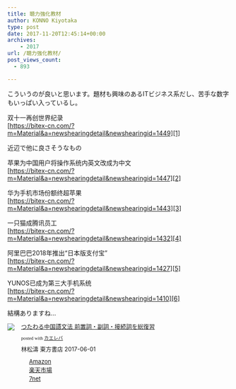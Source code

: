 ```yaml
---
title: 聴力強化教材
author: KONNO Kiyotaka
type: post
date: 2017-11-20T12:45:14+00:00
archives:
    - 2017
url: /聴力強化教材/
post_views_count:
  - 893

---
```

こういうのが良いと思います。題材も興味のあるITビジネス系だし、苦手な数字もいっぱい入っているし。

双十一再创世界纪录  
[https://bitex-cn.com/?m=Material&a=newshearingdetail&newshearingid=1449][1]



近辺で他に良さそうなもの



苹果为中国用户将操作系统内英文改成为中文  
[https://bitex-cn.com/?m=Material&a=newshearingdetail&newshearingid=1447][2]

华为手机市场份额终超苹果  
[https://bitex-cn.com/?m=Material&a=newshearingdetail&newshearingid=1443][3]

一只猫成腾讯员工  
[https://bitex-cn.com/?m=Material&a=newshearingdetail&newshearingid=1432][4]

阿里巴巴2018年推出“日本版支付宝”  
[https://bitex-cn.com/?m=Material&a=newshearingdetail&newshearingid=1427][5]

YUNOS已成为第三大手机系统  
[https://bitex-cn.com/?m=Material&a=newshearingdetail&newshearingid=1410][6]



結構ありますね…

<div class="kaerebalink-box" style="text-align: left; overflow: hidden; padding-bottom: 20px; font-size: small;">
  <div class="kaerebalink-image" style="margin: 0px 15px 10px 0px; float: left;">
    <a href="http://www.amazon.co.jp/exec/obidos/ASIN/4497217094/konnokiyotaka-22/" target="_blank" rel="nofollow"><img style="border: currentcolor; border-image: none;" src="https://i0.wp.com/images-fe.ssl-images-amazon.com/images/I/51R8OPsrOpL._SL160_.jpg?ssl=1" data-recalc-dims="1" /></a>
  </div>
  
  <div class="kaerebalink-info" style="line-height: 120%; overflow: hidden;">
    <div class="kaerebalink-name" style="line-height: 120%; margin-bottom: 10px;">
      <a href="http://www.amazon.co.jp/exec/obidos/ASIN/4497217094/konnokiyotaka-22/" target="_blank" rel="nofollow">つたわる中国語文法 前置詞・副詞・接続詞を総復習</a></p>
      <div class="kaerebalink-powered-date" style="line-height: 120%; font-family: verdana; font-size: 8pt; margin-top: 5px;">
        posted with <a href="http://kaereba.com" target="_blank" rel="nofollow">カエレバ</a>
      </div>
    </div>
    <div class="kaerebalink-detail" style="margin-bottom: 5px;">
      林松濤 東方書店 2017-06-01
    </div>
    <div class="kaerebalink-link1" style="margin-top: 10px;">
      <div class="shoplinkamazon" style="background: url(&quot;//img.yomereba.com/simple1.gif&quot;) no-repeat 0px 0px; padding: 2px 0px 2px 18px; margin-right: 5px; white-space: nowrap;">
        <a href="http://www.amazon.co.jp/gp/search?keywords=%E3%81%A4%E3%81%9F%E3%82%8F%E3%82%8B%E4%B8%AD%E5%9B%BD%E8%AA%9E%E6%96%87%E6%B3%95%20%E5%89%8D%E7%BD%AE%E8%A9%9E%E3%83%BB%E5%89%AF%E8%A9%9E%E3%83%BB%E6%8E%A5%E7%B6%9A%E8%A9%9E%E3%82%92%E7%B7%8F%E5%BE%A9%E7%BF%92&__mk_ja_JP=%E3%82%AB%E3%82%BF%E3%82%AB%E3%83%8A&tag=konnokiyotaka-22" target="_blank" rel="nofollow">Amazon</a>
      </div>
      <div class="shoplinkrakuten" style="background: url(&quot;//img.yomereba.com/simple1.gif&quot;) no-repeat 0px 0px; padding: 2px 0px 2px 18px; margin-right: 5px; white-space: nowrap;">
        <a href="https://hb.afl.rakuten.co.jp/hgc/06d13246.10ebaa62.06d13247.1eb85ca0/?pc=http%3A%2F%2Fsearch.rakuten.co.jp%2Fsearch%2Fmall%2F%25E3%2581%25A4%25E3%2581%259F%25E3%2582%258F%25E3%2582%258B%25E4%25B8%25AD%25E5%259B%25BD%25E8%25AA%259E%25E6%2596%2587%25E6%25B3%2595%2520%25E5%2589%258D%25E7%25BD%25AE%25E8%25A9%259E%25E3%2583%25BB%25E5%2589%25AF%25E8%25A9%259E%25E3%2583%25BB%25E6%258E%25A5%25E7%25B6%259A%25E8%25A9%259E%25E3%2582%2592%25E7%25B7%258F%25E5%25BE%25A9%25E7%25BF%2592%2F-%2Ff.1-p.1-s.1-sf.0-st.A-v.2%3Fx%3D0%26scid%3Daf_ich_link_urltxt%26m%3Dhttp%3A%2F%2Fm.rakuten.co.jp%2F" target="_blank" rel="nofollow">楽天市場</a>
      </div>
      <div class="shoplinkseven" style="background: url(&quot;//img.yomereba.com/simple1.gif&quot;) no-repeat 0px 0px; padding: 2px 0px 2px 18px; margin-right: 5px; white-space: nowrap;">
        <a href="https://px.a8.net/svt/ejp?a8mat=2TTLAZ+DIF7K2+2N1Y+BW8O2&a8ejpredirect=http%3A%2F%2F7af-ent.omni7.jp%2Frelay%2Faffiliate%2FentranceProcess.do%3Furl%3Dhttp%253A%252F%252F7net.omni7.jp%252Fsearch%252F%253Fkeyword%253D%2525E3%252581%2525A4%2525E3%252581%25259F%2525E3%252582%25258F%2525E3%252582%25258B%2525E4%2525B8%2525AD%2525E5%25259B%2525BD%2525E8%2525AA%25259E%2525E6%252596%252587%2525E6%2525B3%252595%252520%2525E5%252589%25258D%2525E7%2525BD%2525AE%2525E8%2525A9%25259E%2525E3%252583%2525BB%2525E5%252589%2525AF%2525E8%2525A9%25259E%2525E3%252583%2525BB%2525E6%25258E%2525A5%2525E7%2525B6%25259A%2525E8%2525A9%25259E%2525E3%252582%252592%2525E7%2525B7%25258F%2525E5%2525BE%2525A9%2525E7%2525BF%252592%2526searchKeywordFlg%253D1" target="_blank" rel="nofollow">7net</a><img width="1" height="1" alt="" src="https://i0.wp.com/www17.a8.net/0.gif?resize=1%2C1&#038;ssl=1" border="0" data-recalc-dims="1" />
      </div>
    </div>
  </div>
  
  <div class="booklink-footer" style="clear: left;">
  </div>
</div>

 [1]: https://bitex-cn.com/?m=Material&a=newshearingdetail&newshearingid=1449 "https://bitex-cn.com/?m=Material&a=newshearingdetail&newshearingid=1449"
 [2]: https://bitex-cn.com/?m=Material&a=newshearingdetail&newshearingid=1447 "https://bitex-cn.com/?m=Material&a=newshearingdetail&newshearingid=1447"
 [3]: https://bitex-cn.com/?m=Material&a=newshearingdetail&newshearingid=1443 "https://bitex-cn.com/?m=Material&a=newshearingdetail&newshearingid=1443"
 [4]: https://bitex-cn.com/?m=Material&a=newshearingdetail&newshearingid=1432 "https://bitex-cn.com/?m=Material&a=newshearingdetail&newshearingid=1432"
 [5]: https://bitex-cn.com/?m=Material&a=newshearingdetail&newshearingid=1427 "https://bitex-cn.com/?m=Material&a=newshearingdetail&newshearingid=1427"
 [6]: https://bitex-cn.com/?m=Material&a=newshearingdetail&newshearingid=1410 "https://bitex-cn.com/?m=Material&a=newshearingdetail&newshearingid=1410"